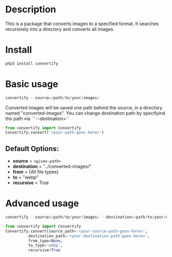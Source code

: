 # Description

This is a package that converts images to a specified format. It searches recursively into a directory and converts all images.


# Install
```python
php3 install convertify
```

# Basic usage
```python
convertify --source=/path/to/your/images/
```
Converted images will be saved one path behind the source, in a directory named "converted-images". You can change destination path by specifyind the path via ```--destination=<your-destination-path>``

```python
from convertify import Convertify
Convertify.convert('<your-path-goes-here>')
```

## Default Options:
- **source** = ```<given-path>```
- **destination** = "../converted-images/"
- **from** = {All file types}
- **to** = "webp"
- **recursive** = True

# Advanced usage
```python
convertify --source=/path/to/your/images/ --destination=/path/to/your/destination/ -from=png -to=webp -recursive=false
```

```python
from convertify import Convertify
Convertify.convert(source_path='<your-source-path-goes-here>',
          destination_path='<your-destination-path-goes-here>',
          from_type=None,
          to_type='webp',
          recursive=True
```

